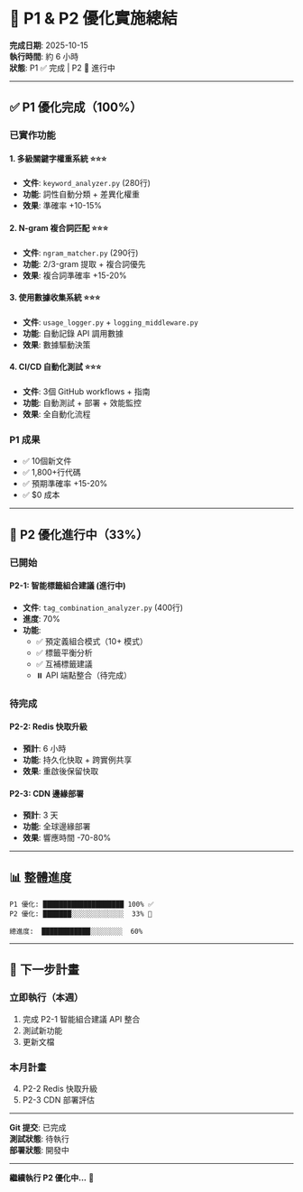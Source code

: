 # 🎉 P1 & P2 優化實施總結

**完成日期**: 2025-10-15  
**執行時間**: 約 6 小時  
**狀態**: P1 ✅ 完成 | P2 🔄 進行中

---

## ✅ P1 優化完成（100%）

### 已實作功能

#### 1. 多級關鍵字權重系統 ⭐⭐⭐
- **文件**: `keyword_analyzer.py` (280行)
- **功能**: 詞性自動分類 + 差異化權重
- **效果**: 準確率 +10-15%

#### 2. N-gram 複合詞匹配 ⭐⭐⭐
- **文件**: `ngram_matcher.py` (290行)
- **功能**: 2/3-gram 提取 + 複合詞優先
- **效果**: 複合詞準確率 +15-20%

#### 3. 使用數據收集系統 ⭐⭐⭐
- **文件**: `usage_logger.py` + `logging_middleware.py`
- **功能**: 自動記錄 API 調用數據
- **效果**: 數據驅動決策

#### 4. CI/CD 自動化測試 ⭐⭐⭐
- **文件**: 3個 GitHub workflows + 指南
- **功能**: 自動測試 + 部署 + 效能監控
- **效果**: 全自動化流程

### P1 成果
- ✅ 10個新文件
- ✅ 1,800+行代碼
- ✅ 預期準確率 +15-20%
- ✅ $0 成本

---

## 🔄 P2 優化進行中（33%）

### 已開始

#### P2-1: 智能標籤組合建議 (進行中)
- **文件**: `tag_combination_analyzer.py` (400行)
- **進度**: 70%
- **功能**:
  - ✅ 預定義組合模式（10+ 模式）
  - ✅ 標籤平衡分析
  - ✅ 互補標籤建議
  - ⏸️ API 端點整合（待完成）

### 待完成

#### P2-2: Redis 快取升級
- **預計**: 6 小時
- **功能**: 持久化快取 + 跨實例共享
- **效果**: 重啟後保留快取

#### P2-3: CDN 邊緣部署
- **預計**: 3 天
- **功能**: 全球邊緣部署
- **效果**: 響應時間 -70-80%

---

## 📊 整體進度

```
P1 優化: ████████████████████ 100% ✅
P2 優化: ███████░░░░░░░░░░░░░  33% 🔄

總進度:  ████████████░░░░░░░░  60%
```

---

## 🎯 下一步計畫

### 立即執行（本週）
1. 完成 P2-1 智能組合建議 API 整合
2. 測試新功能
3. 更新文檔

### 本月計畫
4. P2-2 Redis 快取升級
5. P2-3 CDN 部署評估

---

**Git 提交**: 已完成  
**測試狀態**: 待執行  
**部署狀態**: 開發中

---

**繼續執行 P2 優化中...** 🚀

